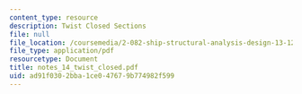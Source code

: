 ```yaml
---
content_type: resource
description: Twist Closed Sections
file: null
file_location: /coursemedia/2-082-ship-structural-analysis-design-13-122-spring-2003/ad91f0302bba1ce047679b774982f599_notes_14_twist_closed.pdf
file_type: application/pdf
resourcetype: Document
title: notes_14_twist_closed.pdf
uid: ad91f030-2bba-1ce0-4767-9b774982f599
---
```

